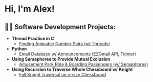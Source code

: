 <h1>Hi, I'm Alex!</h1>

<h2>👨‍💻 Software Development Projects:</h2>

- <b>Thread Practice in C</b>
  - [Finding Amicable Number Pairs (w/ Threads)](https://github.com/axelauda/Finding-Amicable-Number-Pairs-w-Threads-)
- <b>Python</b>
  - [Email Database w/ Announcements (EZGmail API, Tkinter)](https://github.com/axelauda/Email-Database-w-Announcements)
- <b>Using Semaphores to Provide Mutual Exclusion</b>
  - [Amusement Park Ride & Boarding Passengers (w/ Semaphores)](https://github.com/axelauda/Finding-Amicable-Number-Pairs-w-Threads-)
- <b>Using Recursion to Traverse Whole Chessboard w/ Knight</b>
  - [Full Knight Traversal on n-size Chessboard](https://github.com/axelauda/Full-Night-Traversal-on-n-size-Chessboard)
<!--
**axelauda/axelauda** is a ✨ _special_ ✨ repository because its `README.md` (this file) appears on your GitHub profile.

Here are some ideas to get you started:

- 🔭 I’m currently working on ...
- 🌱 I’m currently learning ...
- 👯 I’m looking to collaborate on ...
- 🤔 I’m looking for help with ...
- 💬 Ask me about ...
- 📫 How to reach me: ...
- 😄 Pronouns: ...
- ⚡ Fun fact: ...
-->
